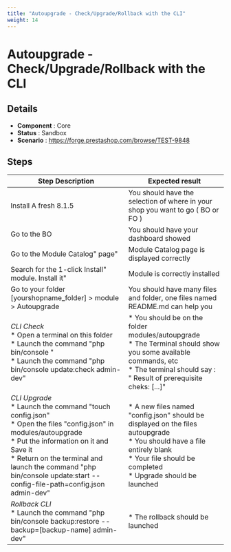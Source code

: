 ```yaml
---
title: "Autoupgrade - Check/Upgrade/Rollback with the CLI"
weight: 14
---
```


# Autoupgrade - Check/Upgrade/Rollback with the CLI
## Details
* **Component** : Core
* **Status** : Sandbox
* **Scenario** : https://forge.prestashop.com/browse/TEST-9848

## Steps
| Step Description | Expected result |
| ----- | ----- |
| Install A fresh 8.1.5 | You should have the selection of where in your shop you want to go ( BO or FO ) |
| Go to the BO | You should have your dashboard showed |
| Go to the Module Catalog" page" | Module Catalog page is displayed correctly |
| Search for the 1-click Install" module. Install it" | Module is correctly installed |
| Go to your folder [yourshopname_folder] > module > Autoupgrade | You should have many files and folder, one files named README.md can help you |
| *CLI Check* <br> * Open a terminal on this folder<br> * Launch the command "php bin/console "<br> * Launch the command "php bin/console update:check admin-dev" | * You should be on the folder modules/autoupgrade<br> * The Terminal should show you some available commands, etc <br> * The terminal should say : " Result of prerequisite cheks: [...]" |
| *CLI Upgrade*<br> * Launch the command "touch config.json"<br> * Open the files "config.json" in modules/autoupgrade<br> * Put the information on it and Save it<br> * Return on the terminal and launch the command "php bin/console update:start --config-file-path=config.json admin-dev" | * A new files named "config.json" should be displayed on the files autoupgrade<br> * You should have a file entirely blank <br> * Your file should be completed <br> * Upgrade should be launched |
| *Rollback CLI* <br> * Launch the command "php bin/console backup:restore --backup=[backup-name] admin-dev" | * The rollback should be launched |
